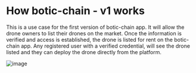 # How botic-chain - v1 works

This is a use case for the first version of botic-chain app. It will allow the drone owners to list their drones on the market. Once the information is verified and access is established, the drone is listed for rent on the botic-chain app. Any registered user with a verified credential, will see the drone listed and they can deploy the drone directly from the platform.

![image](https://user-images.githubusercontent.com/45354395/115998860-50e95800-a5b7-11eb-8d87-dd7b5ff8efff.png)
